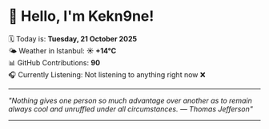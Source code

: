 # 👋 Hello, I'm Kekn9ne!

🗓️ Today is: **Tuesday, 21 October 2025**  
🌤️ Weather in Istanbul: **☀️   +14°C**  
📊 GitHub Contributions: **90**  
🎧 Currently Listening: Not listening to anything right now ❌

---

_"Nothing gives one person so much advantage over another as to remain always cool and unruffled under all circumstances. — *Thomas Jefferson*"_

---
